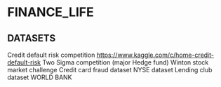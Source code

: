 # FINANCE_LIFE

## DATASETS
Credit default risk competition https://www.kaggle.com/c/home-credit-default-risk
Two Sigma competition (major Hedge fund)
Winton stock market challenge
Credit card fraud dataset
NYSE dataset
Lending club dataset
WORLD BANK
